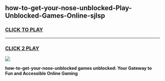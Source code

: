 
## how-to-get-your-nose-unblocked-Play-Unblocked-Games-Online-sjlsp
<h3>
<a href="https://premium76.site?title=how-to-get-your-nose-unblocked&ref=25A">CLICK TO PLAY</a></h3>
<hr>

<h3>
<a href="https://premium76.site?title=how-to-get-your-nose-unblocked&ref=25A">CLICK 2 PLAY</a>
  
</h3>

<a href="https://premium76.site?title=how-to-get-your-nose-unblocked&ref=25A"><img src="https://clearcache.store/games.png"></a>


**how-to-get-your-nose-unblocked games unblocked: Your Gateway to Fun and Accessible Online Gaming**
